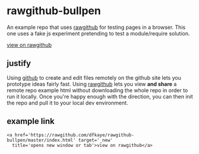 rawgithub-bullpen
==============

An example repo that uses <a href='//rawgithub.com/'>rawgithub</a> for testing pages in a browser.  This one uses a 
fake js experiment pretending to test a module/require solution.

<a href='https://rawgithub.com/dfkaye/rawgithub-bullpen/master/index.html' target='_new'
  title='opens new window or tab'>view on rawgithub</a>
  
justify
-------

Using [github](https://github.com) to create and edit files remotely on the github site lets you prototype ideas 
fairly fast.
Using [rawgithub](https://rawgithub.com) lets you view __and share__ a remote repo example html without downloading the whole repo in order
to run it locally.
Once you're happy enough with the direction, you can then init the repo and pull it to your local dev environment.

example link
------------

    <a href='https://rawgithub.com/dfkaye/rawgithub-bullpen/master/index.html' target='_new'
      title='opens new window or tab'>view on rawgithub</a>
